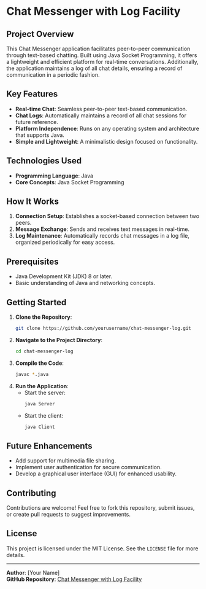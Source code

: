 # Chat Messenger with Log Facility

## Project Overview
This Chat Messenger application facilitates peer-to-peer communication through text-based chatting. Built using Java Socket Programming, it offers a lightweight and efficient platform for real-time conversations. Additionally, the application maintains a log of all chat details, ensuring a record of communication in a periodic fashion.

## Key Features
- **Real-time Chat**: Seamless peer-to-peer text-based communication.
- **Chat Logs**: Automatically maintains a record of all chat sessions for future reference.
- **Platform Independence**: Runs on any operating system and architecture that supports Java.
- **Simple and Lightweight**: A minimalistic design focused on functionality.

## Technologies Used
- **Programming Language**: Java
- **Core Concepts**: Java Socket Programming

## How It Works
1. **Connection Setup**: Establishes a socket-based connection between two peers.
2. **Message Exchange**: Sends and receives text messages in real-time.
3. **Log Maintenance**: Automatically records chat messages in a log file, organized periodically for easy access.

## Prerequisites
- Java Development Kit (JDK) 8 or later.
- Basic understanding of Java and networking concepts.

## Getting Started
1. **Clone the Repository**:
   ```bash
   git clone https://github.com/yourusername/chat-messenger-log.git
   ```
2. **Navigate to the Project Directory**:
   ```bash
   cd chat-messenger-log
   ```
3. **Compile the Code**:
   ```bash
   javac *.java
   ```
4. **Run the Application**:
   - Start the server:
     ```bash
     java Server
     ```
   - Start the client:
     ```bash
     java Client
     ```

## Future Enhancements
- Add support for multimedia file sharing.
- Implement user authentication for secure communication.
- Develop a graphical user interface (GUI) for enhanced usability.

## Contributing
Contributions are welcome! Feel free to fork this repository, submit issues, or create pull requests to suggest improvements.

## License
This project is licensed under the MIT License. See the `LICENSE` file for more details.

---
**Author**: [Your Name]  
**GitHub Repository**: [Chat Messenger with Log Facility](https://github.com/yourusername/chat-messenger-log)

